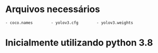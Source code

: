 # Arquivos necessários
	- coco.names		- yolov3.cfg		- yolov3.weights
	
# Inicialmente utilizando python 3.8
